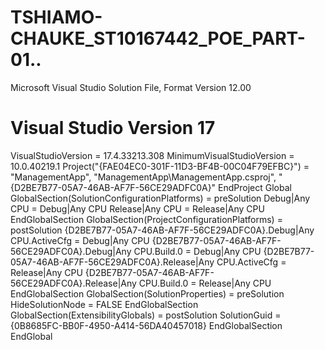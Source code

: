 # TSHIAMO-CHAUKE_ST10167442_POE_PART-01..
Microsoft Visual Studio Solution File, Format Version 12.00
# Visual Studio Version 17
VisualStudioVersion = 17.4.33213.308
MinimumVisualStudioVersion = 10.0.40219.1
Project("{FAE04EC0-301F-11D3-BF4B-00C04F79EFBC}") = "ManagementApp", "ManagementApp\ManagementApp.csproj", "{D2BE7B77-05A7-46AB-AF7F-56CE29ADFC0A}"
EndProject
Global
	GlobalSection(SolutionConfigurationPlatforms) = preSolution
		Debug|Any CPU = Debug|Any CPU
		Release|Any CPU = Release|Any CPU
	EndGlobalSection
	GlobalSection(ProjectConfigurationPlatforms) = postSolution
		{D2BE7B77-05A7-46AB-AF7F-56CE29ADFC0A}.Debug|Any CPU.ActiveCfg = Debug|Any CPU
		{D2BE7B77-05A7-46AB-AF7F-56CE29ADFC0A}.Debug|Any CPU.Build.0 = Debug|Any CPU
		{D2BE7B77-05A7-46AB-AF7F-56CE29ADFC0A}.Release|Any CPU.ActiveCfg = Release|Any CPU
		{D2BE7B77-05A7-46AB-AF7F-56CE29ADFC0A}.Release|Any CPU.Build.0 = Release|Any CPU
	EndGlobalSection
	GlobalSection(SolutionProperties) = preSolution
		HideSolutionNode = FALSE
	EndGlobalSection
	GlobalSection(ExtensibilityGlobals) = postSolution
		SolutionGuid = {0B8685FC-BB0F-4950-A414-56DA40457018}
	EndGlobalSection
EndGlobal

